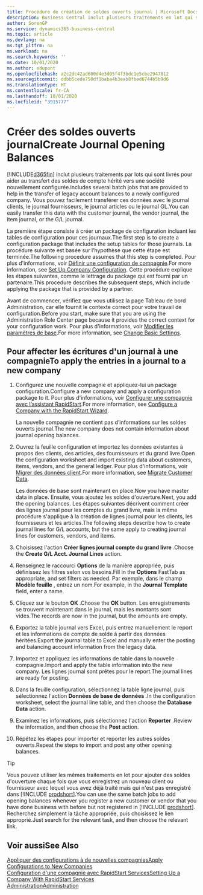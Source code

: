 ```yaml
---
title: Procédure de création de soldes ouverts journal | Microsoft Docs
description: Business Central inclut plusieurs traitements en lot qui sont fournis pour aider au transfert des soldes de compte hérités vers une compagnie nouvellement configurée. Vous pouvez facilement transférer ces données avec des reports de journal.
author: SorenGP
ms.service: dynamics365-business-central
ms.topic: article
ms.devlang: na
ms.tgt_pltfrm: na
ms.workload: na
ms.search.keywords: ''
ms.date: 10/01/2020
ms.author: edupont
ms.openlocfilehash: a2c2dc42ad600d4e3d05f4f3bdc1e5cbe2947812
ms.sourcegitcommit: ddbb5cede750df1baba4b3eab8fbed6744b5b9d6
ms.translationtype: HT
ms.contentlocale: fr-CA
ms.lasthandoff: 10/01/2020
ms.locfileid: "3915777"
---
```

# <a name="create-journal-opening-balances"></a><span data-ttu-id="477b1-104">Créer des soldes ouverts journal</span><span class="sxs-lookup"><span data-stu-id="477b1-104">Create Journal Opening Balances</span></span>

[!INCLUDE[d365fin](includes/d365fin_md.md)] <span data-ttu-id="477b1-105">inclut plusieurs traitements par lots qui sont livrés pour aider au transfert des soldes de compte hérité vers une société nouvellement configurée.</span><span class="sxs-lookup"><span data-stu-id="477b1-105">includes several batch jobs that are provided to help in the transfer of legacy account balances to a newly configured company.</span></span> <span data-ttu-id="477b1-106">Vous pouvez facilement transférer ces données avec le journal clients, le journal fournisseurs, le journal articles ou le journal GL.</span><span class="sxs-lookup"><span data-stu-id="477b1-106">You can easily transfer this data with the customer journal, the vendor journal, the item journal, or the G/L journal.</span></span>

<span data-ttu-id="477b1-107">La première étape consiste à créer un package de configuration incluant les tables de configuration pour ces journaux.</span><span class="sxs-lookup"><span data-stu-id="477b1-107">The first step is to create a configuration package that includes the setup tables for those journals.</span></span> <span data-ttu-id="477b1-108">La procédure suivante est basée sur l’hypothèse que cette étape est terminée.</span><span class="sxs-lookup"><span data-stu-id="477b1-108">The following procedure assumes that this step is completed.</span></span> <span data-ttu-id="477b1-109">Pour plus d'informations, voir [Définir une configuration de compagnie](admin-set-up-company-configuration.md).</span><span class="sxs-lookup"><span data-stu-id="477b1-109">For more information, see [Set Up Company Configuration](admin-set-up-company-configuration.md).</span></span> <span data-ttu-id="477b1-110">Cette procédure explique les étapes suivantes, comme le lettrage du package qui est fourni par un partenaire.</span><span class="sxs-lookup"><span data-stu-id="477b1-110">This procedure describes the subsequent steps, which include applying the package that is provided by a partner.</span></span>  

<span data-ttu-id="477b1-111">Avant de commencer, vérifiez que vous utilisez la page Tableau de bord Administration, car elle fournit le contexte correct pour votre travail de configuration.</span><span class="sxs-lookup"><span data-stu-id="477b1-111">Before you start, make sure that you are using the Administration Role Center page because it provides the correct context for your configuration work.</span></span> <span data-ttu-id="477b1-112">Pour plus d'informations, voir [Modifier les paramètres de base](ui-change-basic-settings.md).</span><span class="sxs-lookup"><span data-stu-id="477b1-112">For more information, see [Change Basic Settings](ui-change-basic-settings.md).</span></span>

## <a name="to-apply-the-entries-in-a-journal-to-a-new-company"></a><span data-ttu-id="477b1-113">Pour affecter les écritures d'un journal à une compagnie</span><span class="sxs-lookup"><span data-stu-id="477b1-113">To apply the entries in a journal to a new company</span></span>

1. <span data-ttu-id="477b1-114">Configurez une nouvelle compagnie et appliquez-lui un package configuration.</span><span class="sxs-lookup"><span data-stu-id="477b1-114">Configure a new company and apply a configuration package to it.</span></span> <span data-ttu-id="477b1-115">Pour plus d'informations, voir [Configurer une compagnie avec l’assistant RapidStart](admin-how-to-configure-a-company-with-the-rapidstart-wizard.md).</span><span class="sxs-lookup"><span data-stu-id="477b1-115">For more information, see [Configure a Company with the RapidStart Wizard](admin-how-to-configure-a-company-with-the-rapidstart-wizard.md).</span></span>  

    <span data-ttu-id="477b1-116">La nouvelle compagnie ne contient pas d’informations sur les soldes ouverts journal.</span><span class="sxs-lookup"><span data-stu-id="477b1-116">The new company does not contain information about journal opening balances.</span></span>  

2. <span data-ttu-id="477b1-117">Ouvrez la feuille configuration et importez les données existantes à propos des clients, des articles, des fournisseurs et du grand livre.</span><span class="sxs-lookup"><span data-stu-id="477b1-117">Open the configuration worksheet and import existing data about customers, items, vendors, and the general ledger.</span></span> <span data-ttu-id="477b1-118">Pour plus d'informations, voir [Migrer des données client](admin-migrate-customer-data.md).</span><span class="sxs-lookup"><span data-stu-id="477b1-118">For more information, see [Migrate Customer Data](admin-migrate-customer-data.md).</span></span>  

    <span data-ttu-id="477b1-119">Les données de base sont maintenant en place.</span><span class="sxs-lookup"><span data-stu-id="477b1-119">Now you have master data in place.</span></span> <span data-ttu-id="477b1-120">Ensuite, vous ajoutez les soldes d'ouverture.</span><span class="sxs-lookup"><span data-stu-id="477b1-120">Next, you add the opening balances.</span></span> <span data-ttu-id="477b1-121">Les étapes suivantes décrivent comment créer des lignes journal pour les comptes du grand livre, mais la même procédure s'applique à la création de lignes journal pour les clients, les fournisseurs et les articles.</span><span class="sxs-lookup"><span data-stu-id="477b1-121">The following steps describe how to create journal lines for G/L accounts, but the same apply to creating journal lines for customers, vendors, and items.</span></span>  
3. <span data-ttu-id="477b1-122">Choisissez l'action **Créer lignes journal compte du grand livre** .</span><span class="sxs-lookup"><span data-stu-id="477b1-122">Choose the **Create G/L Acct. Journal Lines** action.</span></span>  
4. <span data-ttu-id="477b1-123">Renseignez le raccourci **Options** de la manière appropriée, puis définissez les filtres selon vos besoins.</span><span class="sxs-lookup"><span data-stu-id="477b1-123">Fill in the **Options** FastTab as appropriate, and set filters as needed.</span></span> <span data-ttu-id="477b1-124">Par exemple, dans le champ **Modèle feuille** , entrez un nom.</span><span class="sxs-lookup"><span data-stu-id="477b1-124">For example, in the **Journal Template** field, enter a name.</span></span>  
5. <span data-ttu-id="477b1-125">Cliquez sur le bouton **OK** .</span><span class="sxs-lookup"><span data-stu-id="477b1-125">Choose the **OK** button.</span></span> <span data-ttu-id="477b1-126">Les enregistrements se trouvent maintenant dans le journal, mais les montants sont vides.</span><span class="sxs-lookup"><span data-stu-id="477b1-126">The records are now in the journal, but the amounts are empty.</span></span>  
6. <span data-ttu-id="477b1-127">Exportez la table journal vers Excel, puis entrez manuellement le report et les informations de compte de solde à partir des données héritées.</span><span class="sxs-lookup"><span data-stu-id="477b1-127">Export the journal table to Excel and manually enter the posting and balancing account information from the legacy data.</span></span>
7. <span data-ttu-id="477b1-128">Importez et appliquez les informations de table dans la nouvelle compagnie.</span><span class="sxs-lookup"><span data-stu-id="477b1-128">Import and apply the table information into the new company.</span></span> <span data-ttu-id="477b1-129">Les lignes journal sont prêtes pour le report.</span><span class="sxs-lookup"><span data-stu-id="477b1-129">The journal lines are ready for posting.</span></span>  
8. <span data-ttu-id="477b1-130">Dans la feuille configuration, sélectionnez la table ligne journal, puis sélectionnez l'action **Données de base de données** .</span><span class="sxs-lookup"><span data-stu-id="477b1-130">In the configuration worksheet, select the journal line table, and then choose the **Database Data** action.</span></span>  
9. <span data-ttu-id="477b1-131">Examinez les informations, puis sélectionnez l'action **Reporter** .</span><span class="sxs-lookup"><span data-stu-id="477b1-131">Review the information, and then choose the **Post** action.</span></span>  
10. <span data-ttu-id="477b1-132">Répétez les étapes pour importer et reporter les autres soldes ouverts.</span><span class="sxs-lookup"><span data-stu-id="477b1-132">Repeat the steps to import and post any other opening balances.</span></span>  

> [!TIP]
> <span data-ttu-id="477b1-133">Vous pouvez utiliser les mêmes traitements en lot pour ajouter des soldes d'ouverture chaque fois que vous enregistrez un nouveau client ou fournisseur avec lequel vous avez déjà traité mais qui n'est pas enregistré dans [!INCLUDE [prodshort](includes/prodshort.md)].</span><span class="sxs-lookup"><span data-stu-id="477b1-133">You can use the same batch jobs to add opening balances whenever you register a new customer or vendor that you have done business with before but not registered in [!INCLUDE [prodshort](includes/prodshort.md)].</span></span> <span data-ttu-id="477b1-134">Recherchez simplement la tâche appropriée, puis choisissez le lien approprié.</span><span class="sxs-lookup"><span data-stu-id="477b1-134">Just search for the relevant task, and then choose the relevant link.</span></span>

## <a name="see-also"></a><span data-ttu-id="477b1-135">Voir aussi</span><span class="sxs-lookup"><span data-stu-id="477b1-135">See Also</span></span>

[<span data-ttu-id="477b1-136">Appliquer des configurations à de nouvelles compagnies</span><span class="sxs-lookup"><span data-stu-id="477b1-136">Apply Configurations to New Companies</span></span>](admin-apply-configuration-to-new-companies.md)  
[<span data-ttu-id="477b1-137">Configuration d'une compagnie avec RapidStart Services</span><span class="sxs-lookup"><span data-stu-id="477b1-137">Setting Up a Company With RapidStart Services</span></span>](admin-set-up-a-company-with-rapidstart.md)  
[<span data-ttu-id="477b1-138">Administration</span><span class="sxs-lookup"><span data-stu-id="477b1-138">Administration</span></span>](admin-setup-and-administration.md)  
